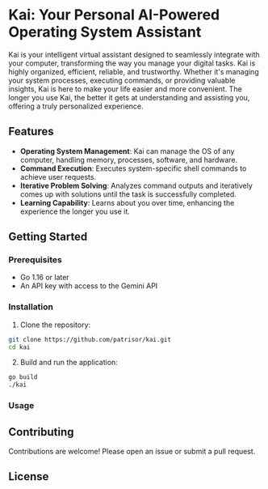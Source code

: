 # Kai: Your Personal AI-Powered Operating System Assistant

Kai is your intelligent virtual assistant designed to seamlessly integrate with your computer, transforming the way you manage your digital tasks. Kai is highly organized, efficient, reliable, and trustworthy. Whether it's managing your system processes, executing commands, or providing valuable insights, Kai is here to make your life easier and more convenient. The longer you use Kai, the better it gets at understanding and assisting you, offering a truly personalized experience.

## Features

- **Operating System Management**: Kai can manage the OS of any computer, handling memory, processes, software, and hardware.
- **Command Execution**: Executes system-specific shell commands to achieve user requests.
- **Iterative Problem Solving**: Analyzes command outputs and iteratively comes up with solutions until the task is successfully completed.
- **Learning Capability**: Learns about you over time, enhancing the experience the longer you use it.

## Getting Started

### Prerequisites

- Go 1.16 or later
- An API key with access to the Gemini API

### Installation

1. Clone the repository:

```sh
git clone https://github.com/patrisor/kai.git
cd kai
```

2. Build and run the application:

```sh
go build
./kai
```

### Usage

## Contributing

Contributions are welcome! Please open an issue or submit a pull request.

## License

